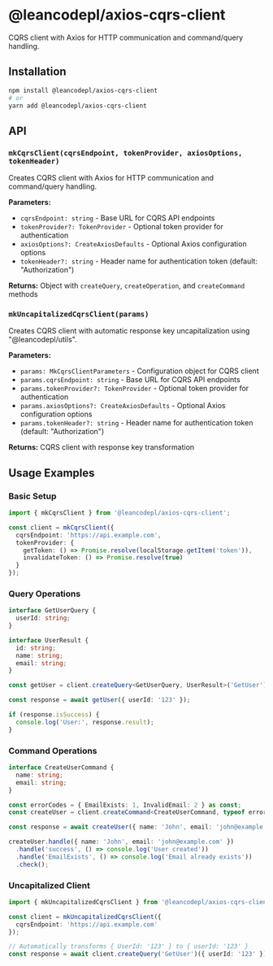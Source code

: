 # @leancodepl/axios-cqrs-client

CQRS client with Axios for HTTP communication and command/query handling.

## Installation

```bash
npm install @leancodepl/axios-cqrs-client
# or
yarn add @leancodepl/axios-cqrs-client
```

## API

### `mkCqrsClient(cqrsEndpoint, tokenProvider, axiosOptions, tokenHeader)`

Creates CQRS client with Axios for HTTP communication and command/query handling.

**Parameters:**
- `cqrsEndpoint: string` - Base URL for CQRS API endpoints
- `tokenProvider?: TokenProvider` - Optional token provider for authentication
- `axiosOptions?: CreateAxiosDefaults` - Optional Axios configuration options
- `tokenHeader?: string` - Header name for authentication token (default: "Authorization")

**Returns:** Object with `createQuery`, `createOperation`, and `createCommand` methods

### `mkUncapitalizedCqrsClient(params)`

Creates CQRS client with automatic response key uncapitalization using "@leancodepl/utils".

**Parameters:**
- `params: MkCqrsClientParameters` - Configuration object for CQRS client
- `params.cqrsEndpoint: string` - Base URL for CQRS API endpoints
- `params.tokenProvider?: TokenProvider` - Optional token provider for authentication
- `params.axiosOptions?: CreateAxiosDefaults` - Optional Axios configuration options
- `params.tokenHeader?: string` - Header name for authentication token (default: "Authorization")

**Returns:** CQRS client with response key transformation

## Usage Examples

### Basic Setup

```typescript
import { mkCqrsClient } from '@leancodepl/axios-cqrs-client';

const client = mkCqrsClient({
  cqrsEndpoint: 'https://api.example.com',
  tokenProvider: {
    getToken: () => Promise.resolve(localStorage.getItem('token')),
    invalidateToken: () => Promise.resolve(true)
  }
});
```

### Query Operations

```typescript
interface GetUserQuery {
  userId: string;
}

interface UserResult {
  id: string;
  name: string;
  email: string;
}

const getUser = client.createQuery<GetUserQuery, UserResult>('GetUser');

const response = await getUser({ userId: '123' });

if (response.isSuccess) {
  console.log('User:', response.result);
}
```

### Command Operations

```typescript
interface CreateUserCommand {
  name: string;
  email: string;
}

const errorCodes = { EmailExists: 1, InvalidEmail: 2 } as const;
const createUser = client.createCommand<CreateUserCommand, typeof errorCodes>('CreateUser', errorCodes);

const response = await createUser({ name: 'John', email: 'john@example.com' });

createUser.handle({ name: 'John', email: 'john@example.com' })
  .handle('success', () => console.log('User created'))
  .handle('EmailExists', () => console.log('Email already exists'))
  .check();
```

### Uncapitalized Client

```typescript
import { mkUncapitalizedCqrsClient } from '@leancodepl/axios-cqrs-client';

const client = mkUncapitalizedCqrsClient({
  cqrsEndpoint: 'https://api.example.com'
});

// Automatically transforms { UserId: '123' } to { userId: '123' }
const response = await client.createQuery('GetUser')({ userId: '123' });
```
